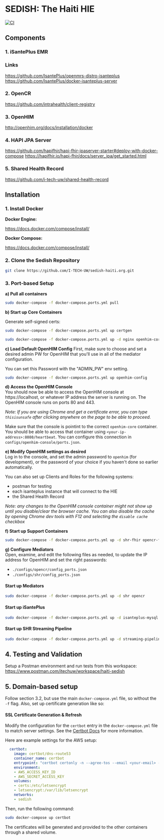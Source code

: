 # SEDISH: The Haiti HIE 
[![CI](https://github.com/I-TECH-UW/sedish-haiti.org/actions/workflows/main.yml/badge.svg)](https://github.com/I-TECH-UW/sedish-haiti.org/actions/workflows/main.yml)
## Components

### 1. iSantePlus EMR
### Links
https://github.com/IsantePlus/openmrs-distro-isanteplus
https://github.com/IsantePlus/docker-isanteplus-server

### 2. OpenCR
https://github.com/intrahealth/client-registry

### 3. OpenHIM
http://openhim.org/docs/installation/docker

### 4. HAPI JPA Server
https://github.com/hapifhir/hapi-fhir-jpaserver-starter#deploy-with-docker-compose
https://hapifhir.io/hapi-fhir/docs/server_jpa/get_started.html

### 5. Shared Health Record
https://github.com/i-tech-uw/shared-health-record

## Installation
### 1. Install Docker

**Docker Engine:**

https://docs.docker.com/compose/install/

**Docker Compose:**

https://docs.docker.com/compose/install/


### 2. Clone the Sedish Repository

```sh
git clone https://github.com/I-TECH-UW/sedish-haiti.org.git
```

### 3. Port-based Setup


**a) Pull all containers**  

```sh
sudo docker-compose -f docker-compose.ports.yml pull
```
**b) Start up Core Containers** 

Generate self-signed certs:  
```sh
sudo docker-compose -f docker-compose.ports.yml up certgen
```

```sh
sudo docker-compose -f docker-compose.ports.yml up -d nginx openhim-core openhim-console mongo-db
```

**c) Load Default OpenHIM Config**
First, make sure to choose and set a desired admin PW for OpenHIM that you'll use in all of the mediator configuration. 

You can set this Password with the "ADMIN_PW" env setting. 

```sh
sudo docker-compose -f docker-compose.ports.yml up openhim-config
```

**d) Access the OpenHIM Console**  
You should now be able to access the OpenHIM console at https://localhost, or whatever IP address the server is running on. The OpenHIM console runs on ports 80 and 443. 

*Note: If you are using Chrome and get a certificate error, you can type `thisisunsafe` after clicking anywhere on the page to be able to proceed.*

Make sure that the console is pointint to the correct `openhim-core` container. You should be able to access that container using `<your-ip-address>:8080/heartbeat`. You can configure this connection in `configs/openhim-console/ports.json`. 

**e) Modify OpenHIM settings as desired**   
Log in to the console, and set the admin password to `openhim` (for development), or the password of your choice if you haven't done so earlier automatically.

You can also set up Clients and Roles for the following systems:
- postman for testing
- each isanteplus instance that will connect to the HIE
- the Shared Health Record

*Note: any changes to the OpenHIM console container might not show up until you disable/clear the browser cache. You can also disable the cache by opening Chrome dev tools with F12 and selecting the `disable cache` checkbox*

**f) Start up Support Containers**  
```sh
sudo docker-compose -f docker-compose.ports.yml up -d shr-fhir opencr-fhir opencr-es kafka zookeeper
```

**g) Configure Mediators**  
Open, examine, and edit the following files as needed, to update the IP address for OpenHIM and set the right passwords:
  - `./configs/opencr/config_ports.json`
  - `./configs/shr/config_ports.json`
#### Start up Mediators  

```sh
sudo docker-compose -f docker-compose.ports.yml up -d shr opencr
```
#### Start up iSantePlus
```sh
sudo docker-compose -f docker-compose.ports.yml up -d isanteplus-mysql isanteplus
```
#### Start up SHR Streaming Pipeline
```sh
sudo docker-compose -f docker-compose.ports.yml up -d streaming-pipeline
```

## 4. Testing and Validation
Setup a Postman environment and run tests from this workspace: https://www.postman.com/itechuw/workspace/haiti-sedish

## 5. Domain-based setup
Follow section 3.2, but use the main `docker-compose.yml` file, so without the `-f` flag. Also, set up certificate generation like so:
#### SSL Certificate Generation & Refresh 
Modify the configuration for the `certbot` entry in the `docker-compose.yml` file to match server settings. See the [Certbot Docs](https://certbot.eff.org/) for more information.

Here are example settings for the AWS setup:

```yaml
  certbot:
    image: certbot/dns-route53
    container_name: certbot
    entrypoint: "certbot certonly -n --agree-tos --email <your-email> -d <your-domain> -d '*.<your-domain>' --dns-route53 --preferred-challenges=dns"
    environment:
    - AWS_ACCESS_KEY_ID
    - AWS_SECRET_ACCESS_KEY
    volumes:
    - certs:/etc/letsencrypt
    - letsencrypt:/var/lib/letsencrypt
    networks:
    - sedish
```

Then, run the following command:

```sh
sudo docker-compose up certbot
```

The certificates will be generated and provided to the other containers through a shared volume.


